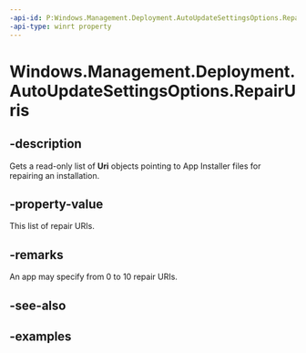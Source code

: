 ```yaml
---
-api-id: P:Windows.Management.Deployment.AutoUpdateSettingsOptions.RepairUris
-api-type: winrt property
---
```


# Windows.Management.Deployment.AutoUpdateSettingsOptions.RepairUris

<!--
public System.Collections.Generic.IList<System.Uri> RepairUris { get; }
-->


## -description

Gets a read-only list of **Uri** objects pointing to App Installer files for repairing an installation.

## -property-value

This list of repair URIs.

## -remarks

An app may specify from 0 to 10 repair URIs.

## -see-also

## -examples


